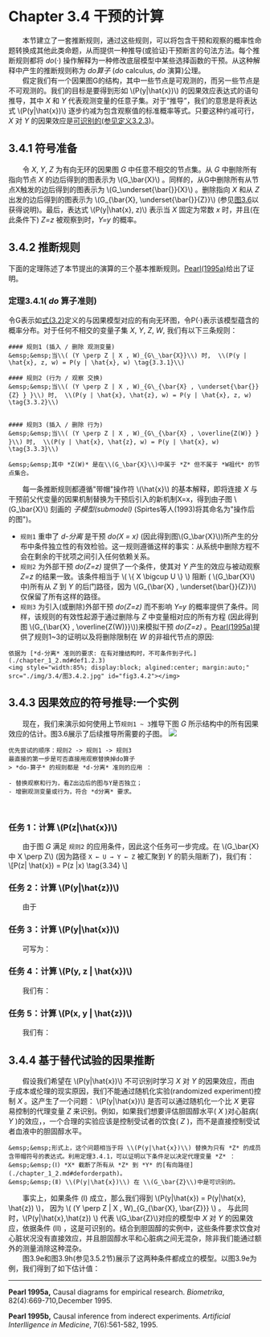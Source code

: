 # Chapter 3.4 干预的计算
&emsp;&emsp;本节建立了一套推断规则，通过这些规则，可以将包含干预和观察的概率性命题转换成其他此类命题，从而提供一种推导(或验证)干预断言的句法方法。每个推断规则都将 *do*(·) 操作解释为一种修改底层模型中某些选择函数的干预。从这种解释中产生的推断规则称为 *do算子* (*do* calculus, *do* 演算)公理。  
&emsp;&emsp;假定我们有一个因果图G的结构，其中一些节点是可观测的，而另一些节点是不可观测的。我们的目标是要得到形如 \\(P(y|\hat{x})\\) 的因果效应表达式的语句推导，其中 *X* 和 *Y* 代表观测变量的任意子集。对于“推导”，我们的意思是将表达式 \\(P(y|\hat{x})\\) 逐步约减为包含观察值的标准概率等式。只要这种约减可行， *X* 对 *Y* 的因果效应是[可识别的(参见定义3.2.3](./chapter_3_2.md#def3.2.3))。
## 3.4.1 符号准备
&emsp;&emsp;令 *X*, *Y*, *Z* 为有向无环的因果图 *G* 中任意不相交的节点集。从 *G* 中删除所有指向节点 *X* 的边后得到的图表示为 \\(G_\bar{X}\\) 。同样的，从G中删除所有从节点X触发的边后得到的图表示为 \\(G_\underset{\bar{}}{X}\\) 。删除指向 *X* 和从 *Z* 出发的边后得到的图表示为 \\(G_{\bar{X}, \underset{\bar{}}{Z}}\\) (参见[图3.6](#fig3.6)以获得说明)。最后，表达式 \\(P(y|\hat{x}, z)\\) 表示当 *X* 固定为常数 *x* 时，并且(在此条件下) *Z=z* 被观察到时，*Y=y* 的概率。


## 3.4.2 推断规则
下面的定理陈述了本节提出的演算的三个基本推断规则。[Pearl(1995a)](#Pearl1995a)给出了证明。
### <a id="thm3.4.1">定理3.4.1( *do* 算子准则)</a>
令G表示如[式(3.2)](./chapter_3_2.md#form3.2)定义的与因果模型对应的有向无环图，令P(·)表示该模型蕴含的概率分布。对于任何不相交的变量子集 *X*, *Y*, *Z*, *W*, 我们有以下三条规则：

```admonish check
#### 规则1 (插入 / 删除 观测变量)
&emsp;&emsp;当\\( (Y \perp Z | X , W)_{G\_\bar{X}}\\) 时,  \\(P(y | \hat{x}, z, w) = P(y | \hat{x}, w) \tag{3.3.1}\\)

#### 规则2 (行为 / 观察 交换)
&emsp;&emsp;当\\( (Y \perp Z | X , W)_{G\_{\bar{X} , \underset{\bar{}}{Z} } }\\) 时,  \\(P(y | \hat{x}, \hat{z}, w) = P(y | \hat{x}, z, w) \tag{3.3.2}\\)


#### 规则3 (插入 / 删除 行为)
&emsp;&emsp;当\\( (Y \perp Z | X , W)_{G\_{\bar{X} , \overline{Z(W)} } }\\) 时,  \\(P(y | \hat{x}, \hat{z}, w) = P(y | \hat{x}, w) \tag{3.3.3}\\)  

&emsp;&emsp;其中 *Z(W)* 是在\\(G_\bar{X}\\)中属于 *Z* 但不属于 *W祖代* 的节点集合。  

```

&emsp;&emsp;每一条推断规则都遵循"带帽"操作符 \\(\hat{x}\\) 的基本解释，即将连接 *X* 与干预前父代变量的因果机制替换为干预后引入的新机制X=x，得到由子图 \\(G_\bar{X}\\) 刻画的 *子模型(submodel)* (Spirtes等人(1993)将其命名为"操作后的图")。  
- `规则1` 重申了 *d-分离* 是干预 *do(X = x)* (因此得到图\\(G_\bar{X}\\))所产生的分布中条件独立性的有效检验。这一规则遵循这样的事实：从系统中删除方程不会在剩余的干扰项之间引入任何依赖关系。  
- `规则2` 为外部干预 *do(Z=z)* 提供了一个条件，使其对 *Y* 产生的效应与被动观察 *Z=z* 的结果一致。该条件相当于 \\( \\{ X \bigcup U \\} \\) 阻断 ( \\(G_\bar{X}\\) 中)所有从 *Z* 到 *Y* 的后门路径，因为 \\(G_{\bar{X} , \underset{\bar{}}{Z}}\\) 仅保留了所有这样的路径。  
- `规则3` 为引入(或删除)外部干预 *do(Z=z)* 而不影响 *Y=y* 的概率提供了条件。同样，该规则的有效性起源于通过删除与 *Z* 中变量相对应的所有方程 (因此得到图 \\(G_{\bar{X} , \overline{Z(W)}}\\))来模拟干预 *do(Z=z)* 。[Pearl(1995a)](#Pearl1995a)提供了规则1~3的证明以及将删除限制在 *W* 的非祖代节点的原因:
```admonish check  
依据为 [*d-分离* 准则的要求: 在有对撞结构时，不可条件到子代。](./chapter_1_2.md#def1.2.3)
<img style="width:85%; display:block; algined:center; margin:auto;" src="./img/3.4/图3.4.2.jpg" id="fig3.4.2"></img>
```

## 3.4.3 因果效应的符号推导:一个实例

&emsp;&emsp;现在，我们来演示如何使用上节`规则1 ~ 3`推导下图 *G* 所示结构中的所有因果效应的估计。图3.6展示了后续推导所需要的子图。
<img src="./img/3.4/图3.6.jpg" id="fig3.6"></img>

```admonish tip
优先尝试的顺序：规则2 -> 规则1 -> 规则3  
最直接的第一步是可否直接用观察替换掉do算子  
> *do-算子* 的规则都是 *d-分离* 准则的应用 ：

- 替换观察和行为，看Z出边后的图与Y是否独立；
- 增删观测变量或行为，符合 *d分离* 要求。

 
```

### 任务 1：计算 \\(P(z|\hat{x})\\)
&emsp;&emsp;由于图 *G* 满足 `规则2` 的应用条件，因此这个任务可一步完成。在 \\(G_\bar{X} 中 X \perp Z\\) (因为路径 `X ← U → Y ← Z` 被汇聚到 *Y* 的箭头阻断了)，我们有：  
\\[P(z| \hat{x}) = P(z |x) \tag{3.34} \\] 

### 任务 2：计算 \\(P(y|\hat{z})\\)
&emsp;&emsp;由于

### 任务 3：计算 \\(P(y|\hat{x})\\)
&emsp;&emsp;可写为：

### 任务 4：计算 \\(P(y, z | \hat{x})\\)
&emsp;&emsp;我们有：

### 任务 5：计算 \\(P(x, y | \hat{z})\\)
&emsp;&emsp;我们有：


## 3.4.4 基于替代试验的因果推断
&emsp;&emsp;假设我们希望在 \\(P(y|\hat{x})\\) 不可识别时学习 *X* 对 *Y* 的因果效应，而由于成本或伦理的现实原因，我们不能通过随机化实验(randomized experiment)控制 *X* 。这产生了一个问题： \\(P(y|\hat{x})\\) 是否可以通过随机化一个比 *X* 更容易控制的代理变量 *Z* 来识别。例如，如果我们想要评估胆固醇水平( *X* )对心脏病( *Y* )的效应，，一个合理的实验应该是控制受试者的饮食( *Z* )，而不是直接控制受试者血液中的胆固醇水平。 

```admonish check
&emsp;&emsp;形式上，这个问题相当于将 \\(P(y|\hat{x})\\) 替换为只有 *Z* 的成员含带帽符号的表达式。利用定理3.4.1，可以证明以下条件足以决定代理变量 *Z* ：  
&emsp;&emsp;(Ⅰ) *X* 截断了所有从 *Z* 到 *Y* 的[有向路径](./chapter_1_2.md#deforderpath)。  
&emsp;&emsp;(Ⅱ) \\(P(y|\hat{x})\\) 在 \\(G_\bar{Z}\\)中是可识别的。  
```

&emsp;&emsp;事实上，如果条件 (Ⅰ) 成立，那么我们得到 \\(P(y|\hat{x}) = P(y|\hat{x}, \hat{z}) \\)，
因为 \\( (Y \perp Z | X , W)_{G\_{\bar{X}, \bar{Z}}} \\) 。
与此同时，\\(P(y|\hat{x},\hat{z}) \\) 代表 \\(G\_\bar{Z}\\)对应的模型中 *X* 对 *Y* 的因果效应，依据条件 (Ⅱ) ，这是可识别的。结合到胆固醇的实例中，这些条件要求饮食对心脏状况没有直接效应，并且胆固醇水平和心脏病之间无混杂，除非我们能通过额外的测量消除这种混杂。  
&emsp;&emsp;图3.9e和图3.9h(参见3.5.2节)展示了这两种条件都成立的模型。以图3.9e为例，我们得到了如下估计值：


***

<span id="Pearl1995a">**Pearl 1995a,** Causal diagrams for empirical research. *Biometrika*, 82(4):669-710,December 1995.</span>

<span id="Pearl1995b">**Pearl 1995b,** Causal inference from inderect experiments. *Artificial Interlligence in Medicine*, 7(6):561-582, 1995.</span>